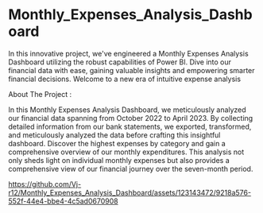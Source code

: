 # Monthly_Expenses_Analysis_Dashboard
In this innovative project, we've engineered a Monthly Expenses Analysis Dashboard utilizing the robust capabilities of Power BI. Dive into our financial data with ease, gaining valuable insights and empowering smarter financial decisions. Welcome to a new era of intuitive expense analysis

About The Project : 

In this Monthly Expenses Analysis Dashboard, we meticulously analyzed our financial data spanning from October 2022 to April 2023. By collecting detailed information from our bank statements, we exported, transformed, and meticulously analyzed the data before crafting this insightful dashboard. Discover the highest expenses by category and gain a comprehensive overview of our monthly expenditures. This analysis not only sheds light on individual monthly expenses but also provides a comprehensive view of our financial journey over the seven-month period.




https://github.com/Vj-r12/Monthly_Expenses_Analysis_Dashboard/assets/123143472/9218a576-552f-44e4-bbe4-4c5ad0670908


